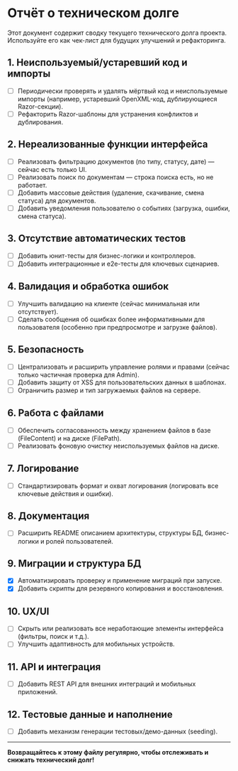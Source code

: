# Отчёт о техническом долге

Этот документ содержит сводку текущего технического долга проекта. Используйте его как чек-лист для будущих улучшений и рефакторинга.

## 1. Неиспользуемый/устаревший код и импорты

- [ ] Периодически проверять и удалять мёртвый код и неиспользуемые импорты (например, устаревший OpenXML-код, дублирующиеся Razor-секции).
- [ ] Рефакторить Razor-шаблоны для устранения конфликтов и дублирования.

## 2. Нереализованные функции интерфейса

- [ ] Реализовать фильтрацию документов (по типу, статусу, дате) — сейчас есть только UI.
- [ ] Реализовать поиск по документам — строка поиска есть, но не работает.
- [ ] Добавить массовые действия (удаление, скачивание, смена статуса) для документов.
- [ ] Добавить уведомления пользователю о событиях (загрузка, ошибки, смена статуса).

## 3. Отсутствие автоматических тестов

- [ ] Добавить юнит-тесты для бизнес-логики и контроллеров.
- [ ] Добавить интеграционные и e2e-тесты для ключевых сценариев.

## 4. Валидация и обработка ошибок

- [ ] Улучшить валидацию на клиенте (сейчас минимальная или отсутствует).
- [ ] Сделать сообщения об ошибках более информативными для пользователя (особенно при предпросмотре и загрузке файлов).

## 5. Безопасность

- [ ] Централизовать и расширить управление ролями и правами (сейчас только частичная проверка для Admin).
- [ ] Добавить защиту от XSS для пользовательских данных в шаблонах.
- [ ] Ограничить размер и тип загружаемых файлов на сервере.

## 6. Работа с файлами

- [ ] Обеспечить согласованность между хранением файлов в базе (FileContent) и на диске (FilePath).
- [ ] Реализовать фоновую очистку неиспользуемых файлов на диске.

## 7. Логирование

- [ ] Стандартизировать формат и охват логирования (логировать все ключевые действия и ошибки).

## 8. Документация

- [ ] Расширить README описанием архитектуры, структуры БД, бизнес-логики и ролей пользователей.

## 9. Миграции и структура БД

- [x] Автоматизировать проверку и применение миграций при запуске.
- [x] Добавить скрипты для резервного копирования и восстановления.

## 10. UX/UI

- [ ] Скрыть или реализовать все неработающие элементы интерфейса (фильтры, поиск и т.д.).
- [ ] Улучшить адаптивность для мобильных устройств.

## 11. API и интеграция

- [ ] Добавить REST API для внешних интеграций и мобильных приложений.

## 12. Тестовые данные и наполнение

- [ ] Добавить механизм генерации тестовых/демо-данных (seeding).

---

**Возвращайтесь к этому файлу регулярно, чтобы отслеживать и снижать технический долг!**
